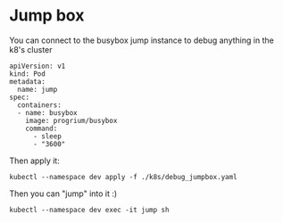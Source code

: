 # Jump box
You can connect to the busybox jump instance to debug anything in the k8's cluster
```
apiVersion: v1
kind: Pod
metadata:
  name: jump
spec:
  containers:
  - name: busybox
    image: progrium/busybox
    command:
      - sleep
      - "3600"
```
Then apply it:
```
kubectl --namespace dev apply -f ./k8s/debug_jumpbox.yaml
```
Then you can "jump" into it :)
```
kubectl --namespace dev exec -it jump sh
```